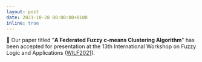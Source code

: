 ```yaml
---
layout: post
date: 2021-10-28 00:00:00+0100
inline: true
---
```


:tada: Our paper titled "<b>A Federated Fuzzy c-means Clustering Algorithm</b>" has been accepted for presentation at the 13th International Workshop on Fuzzy Logic and Applications (<a href="https://sites.google.com/view/wilf-2021/home?authuser=0" target="_blank">WILF2021</a>).
